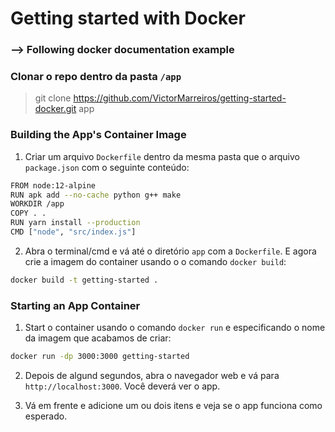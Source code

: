 # Getting started with Docker
### --> Following docker documentation example

### Clonar o repo dentro da pasta `/app`
> git clone https://github.com/VictorMarreiros/getting-started-docker.git app


### Building the App's Container Image
1. Criar um arquivo  `Dockerfile` dentro da mesma pasta que o arquivo `package.json` com o seguinte conteúdo:
```sh
FROM node:12-alpine
RUN apk add --no-cache python g++ make
WORKDIR /app
COPY . .
RUN yarn install --production
CMD ["node", "src/index.js"]
```

2. Abra o terminal/cmd e vá até o diretório `app` com a `Dockerfile`. E agora crie a imagem do container usando o o comando `docker build`:
```sh
docker build -t getting-started .
```

### Starting an App Container
1. Start o container usando o comando `docker run` e especificando o nome da imagem que acabamos de criar:
```sh
docker run -dp 3000:3000 getting-started
```

2. Depois de algund segundos, abra o navegador web e vá para `http://localhost:3000`. Você deverá ver o app.

3. Vá em frente e adicione um ou dois itens e veja se o app funciona como esperado.